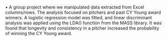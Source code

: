 •	A group project where we manipulated data extracted from Excel columns/rows. The analysis focused on pitchers and past CY Young award winners. A logistic regression model was fitted, and linear discriminant analysis was applied using the LDA() function from the MASS library. It was found that longevity and consistency in a pitcher increased the probability of winning the CY Young award. 
